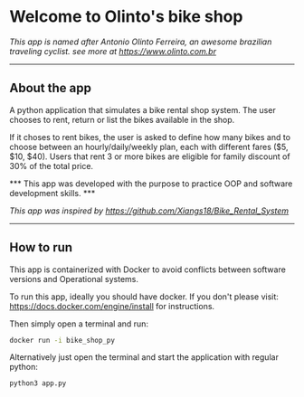 # Welcome to Olinto's bike shop
*This app is named after Antonio Olinto Ferreira, an awesome brazilian traveling cyclist. see more at https://www.olinto.com.br*
___
## About the app
A python application that simulates a bike rental shop system. The user chooses to rent, return or list the bikes available in the shop. 

If it choses to rent bikes, the user is asked to define how many bikes and to choose between an hourly/daily/weekly plan, each with different fares (\$5, \$10, \$40). Users that rent 3 or more bikes are eligible for family discount of 30% of the total price.

*** This app was developed with the purpose to practice OOP and software development skills. ***

*This app was inspired by https://github.com/Xiangs18/Bike_Rental_System*

___
## How to run

This app is containerized with Docker to avoid conflicts between software versions and Operational systems. 

To run this app, ideally you should have docker. If you don't please visit: https://docs.docker.com/engine/install for instructions.

Then simply open a terminal and run: 

```bash
docker run -i bike_shop_py
```

Alternatively just open the terminal and start the application with regular python:

```bash 
python3 app.py
```